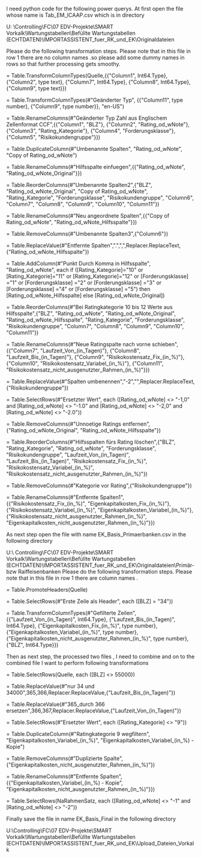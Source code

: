 I need python code for the following power querys. At first open the file whose name is Tab_EM_ICAAP.csv          which is in directory 


U: \Controlling\FC\07 EDV-Projekte\SMART Vorkalk\Wartungstabellen\Befüllte Wartungstabellen (ECHTDATEN)\IMPORTASSISTENT_fuer_RK_und_EK\Originaldateien

Please do the following transformation steps. Please note that in this file in row 1 there are no column names .so please add some dummy names in rows so that further processing gets smoothy.


= Table.TransformColumnTypes(Quelle,{{"Column1", Int64.Type}, {"Column2", type text}, {"Column7", Int64.Type}, {"Column8", Int64.Type}, {"Column9", type text}})

= Table.TransformColumnTypes(#"Geänderter Typ", {{"Column11", type number}, {"Column9", type number}}, "en-US")


= Table.RenameColumns(#"Geänderter Typ Zahl aus Englischem Zellenformat CCF",{{"Column1", "BLZ"}, {"Column2", "Rating_od_wNote"}, {"Column3", "Rating_Kategorie"}, {"Column4", "Forderungsklasse"}, {"Column5", "Risikokundengruppe"}})

= Table.DuplicateColumn(#"Umbenannte Spalten", "Rating_od_wNote", "Copy of Rating_od_wNote")

= Table.RenameColumns(#"Hilfsspalte einfuegen",{{"Rating_od_wNote", "Rating_od_wNote_Original"}})

= Table.ReorderColumns(#"Umbenannte Spalten2",{"BLZ", "Rating_od_wNote_Original", "Copy of Rating_od_wNote", "Rating_Kategorie", "Forderungsklasse", "Risikokundengruppe", "Column6", "Column7", "Column8", "Column9", "Column10", "Column11"})

= Table.RenameColumns(#"Neu angeordnete Spalten",{{"Copy of Rating_od_wNote", "Rating_od_wNote_Hilfsspalte"}})

= Table.RemoveColumns(#"Umbenannte Spalten3",{"Column6"})

= Table.ReplaceValue(#"Entfernte Spalten",".",",",Replacer.ReplaceText,{"Rating_od_wNote_Hilfsspalte"})

= Table.AddColumn(#"Punkt Durch Komma in Hilfsspalte", "Rating_od_wNote", each if ([Rating_Kategorie]="10" or [Rating_Kategorie]="11" or [Rating_Kategorie]="12" or [Forderungsklasse] ="1" or [Forderungsklasse] ="2" or [Forderungsklasse] ="3" or [Forderungsklasse] ="4" or [Forderungsklasse] ="5") then [Rating_od_wNote_Hilfsspalte] else [Rating_od_wNote_Original])

= Table.ReorderColumns(#"Bei Ratingkategorie 10 bis 12 Werte aus Hilfsspalte",{"BLZ", "Rating_od_wNote", "Rating_od_wNote_Original", "Rating_od_wNote_Hilfsspalte", "Rating_Kategorie", "Forderungsklasse", "Risikokundengruppe", "Column7", "Column8", "Column9", "Column10", "Column11"})

= Table.RenameColumns(#"Neue Ratingspalte nach vorne schieben",{{"Column7", "Laufzeit_Von_(in_Tagen)"}, {"Column8", "Laufzeit_Bis_(in_Tagen)"}, {"Column9", "Risikokostensatz_Fix_(in_%)"}, {"Column10", "Risikokostensatz_Variabel_(in_%)"}, {"Column11", "Risikokostensatz_nicht_ausgenutzter_Rahmen_(in_%)"}})


= Table.ReplaceValue(#"Spalten umbenennen","-2","",Replacer.ReplaceText,{"Risikokundengruppe"})

= Table.SelectRows(#"Ersetzter Wert", each ([Rating_od_wNote] <> "-1,0" and [Rating_od_wNote] <> "-1.0" and [Rating_od_wNote] <> "-2,0" and [Rating_od_wNote] <> "-2.0"))

= Table.RemoveColumns(#"Unnoetige Ratings entfernen",{"Rating_od_wNote_Original", "Rating_od_wNote_Hilfsspalte"})

= Table.ReorderColumns(#"Hilfsspalten fürs Rating löschen",{"BLZ", "Rating_Kategorie", "Rating_od_wNote", "Forderungsklasse", "Risikokundengruppe", "Laufzeit_Von_(in_Tagen)", "Laufzeit_Bis_(in_Tagen)", "Risikokostensatz_Fix_(in_%)", "Risikokostensatz_Variabel_(in_%)", "Risikokostensatz_nicht_ausgenutzter_Rahmen_(in_%)"})

= Table.RemoveColumns(#"Kategorie vor Rating",{"Risikokundengruppe"})


= Table.RenameColumns(#"Entfernte Spalten1",{{"Risikokostensatz_Fix_(in_%)", "Eigenkapitalkosten_Fix_(in_%)"}, {"Risikokostensatz_Variabel_(in_%)", "Eigenkapitalkosten_Variabel_(in_%)"}, {"Risikokostensatz_nicht_ausgenutzter_Rahmen_(in_%)", "Eigenkapitalkosten_nicht_ausgenutzter_Rahmen_(in_%)"}})


As next step open the file with name EK_Basis_Primaerbanken.csv   in the following directory

U:\ Controlling\FC\07 EDV-Projekte\SMART Vorkalk\Wartungstabellen\Befüllte Wartungstabellen (ECHTDATEN)\IMPORTASSISTENT_fuer_RK_und_EK\Originaldateien\Primär-bzw Raiffeisenbanken
Please do the following transformation steps. Please note that in this file in row 1 there are  column names .


= Table.PromoteHeaders(Quelle)


= Table.SelectRows(#"Erste Zeile als Header", each ([BLZ] = "34"))


= Table.TransformColumnTypes(#"Gefilterte Zeilen",{{"Laufzeit_Von_(in_Tagen)", Int64.Type}, {"Laufzeit_Bis_(in_Tagen)", Int64.Type}, {"Eigenkapitalkosten_Fix_(in_%)", type number}, {"Eigenkapitalkosten_Variabel_(in_%)", type number}, {"Eigenkapitalkosten_nicht_ausgenutzter_Rahmen_(in_%)", type number}, {"BLZ", Int64.Type}})


Then as next step, the processed two files , I need to combine and on to the combined file I want to perform following transformations

= Table.SelectRows(Quelle, each ([BLZ] <> 55000))

= Table.ReplaceValue(#"nur 34 und 34000",365,366,Replacer.ReplaceValue,{"Laufzeit_Bis_(in_Tagen)"})

= Table.ReplaceValue(#"365_durch 366 ersetzen",366,367,Replacer.ReplaceValue,{"Laufzeit_Von_(in_Tagen)"})

= Table.SelectRows(#"Ersetzter Wert", each ([Rating_Kategorie] <> "9"))

= Table.DuplicateColumn(#"Ratingkategorie 9 wegfiltern", "Eigenkapitalkosten_Variabel_(in_%)", "Eigenkapitalkosten_Variabel_(in_%) - Kopie")

= Table.RemoveColumns(#"Duplizierte Spalte",{"Eigenkapitalkosten_nicht_ausgenutzter_Rahmen_(in_%)"})

= Table.RenameColumns(#"Entfernte Spalten",{{"Eigenkapitalkosten_Variabel_(in_%) - Kopie", "Eigenkapitalkosten_nicht_ausgenutzter_Rahmen_(in_%)"}})

= Table.SelectRows(NaRahmenSatz, each ([Rating_od_wNote] <> "-1" and [Rating_od_wNote] <> "-2"))






Finally save the file in name    EK_Basis_Final in the following directory

U:\Controlling\FC\07 EDV-Projekte\SMART Vorkalk\Wartungstabellen\Befüllte Wartungstabellen (ECHTDATEN)\IMPORTASSISTENT_fuer_RK_und_EK\Upload_Dateien_Vorkalk
